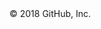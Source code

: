 <!DOCTYPE html>
<html lang="en">
<head>
  <meta charset="utf-8">
  <meta http-equiv="X-UA-Compatible" content="IE=edge,chrome=1">

  <title>tag replacer</title>

  <link href="https://fonts.googleapis.com/css?family=Roboto+Mono:400,700" rel="stylesheet">
  <link href="https://fonts.googleapis.com/css?family=Assistant:400,700" rel="stylesheet">
</head>
<body>
  <div id="react-root"></div>
</body>
</html>
© 2018 GitHub, Inc.

